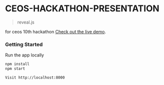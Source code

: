 # CEOS-HACKATHON-PRESENTATION

> reveal.js

for ceos 10th hackathon [Check out the live demo](http://revealjs.com/).

### Getting Started

Run the app locally

```bash
npm install
npm start

Visit http://localhost:8000
```
